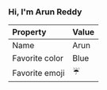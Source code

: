 ### Hi, I'm Arun Reddy

| Property | Value |
|:---------------|:-----------------|
| Name | Arun |
| Favorite color | Blue |
| Favorite emoji | :umbrella: |
